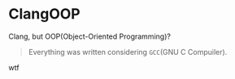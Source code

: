 # ClangOOP
Clang, but OOP(Object-Oriented Programming)?
> Everything was written considering `GCC`(GNU C Compuiler).

wtf
